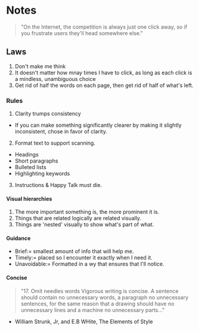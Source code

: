 # Notes

> "On the Internet, the competition is always just one click away, so if you frustrate users they'll head somewhere else."
## Laws
1. Don't make me think
2. It doesn't matter how mnay times I have to click, as long as each click is a mindless, unambiguous choice
3. Get rid of half the words on each page, then get rid of half of what's left.

### Rules
1. Clarity trumps consistency
  * If you can make something significantly clearer by making it slightly inconsistent, chose in favor of clarity.
2. Format text to support scanning.
  * Headings
  * Short paragraphs
  * Bulleted lists
  * Highlighting keywords
3. Instructions & Happy Talk must die. 
#### Visual hierarchies
1. The more important something is, the more prominent it is.
2. Things that are related logically are related visually.
3. Things are 'nested' visually to show what's part of what.

#### Guidance
* Brief:= smallest amount of info that will help me.
* Timely:= placed so I encounter it exactly when I need it.
* Unavoidable:= Formatted in a wy that ensures that I'll notice.

#### Concise
>"17. Omit needles words
> Vigorous writing is concise. A sentence should contain no unnecessary words, 
> a paragraph no unnecessary sentences, for the same reason that a drawing 
> should have no unnecessary lines and a machine no unnecessary parts..."
- William Strunk, Jr, and E.B WHite, The Elements of Style